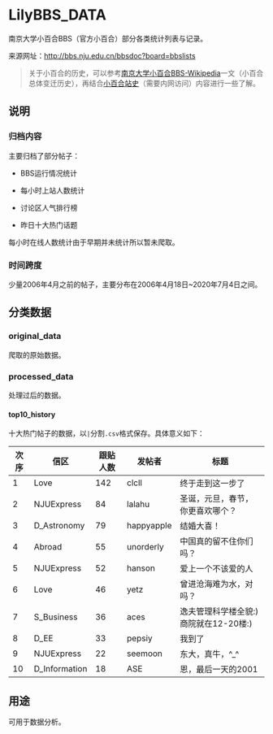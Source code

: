 # LilyBBS_DATA
 南京大学小百合BBS（官方小百合）部分各类统计列表与记录。

 来源网址：http://bbs.nju.edu.cn/bbsdoc?board=bbslists

 > 关于小百合的历史，可以参考[南京大学小百合BBS-Wikipedia](https://zh.wikipedia.org/wiki/%E5%8D%97%E4%BA%AC%E5%A4%A7%E5%AD%A6%E5%B0%8F%E7%99%BE%E5%90%88BBS)一文（小百合总体变迁历史），再结合[小百合站史](http://bbs.nju.edu.cn/bbs0an?path=/er030540162)（需要内网访问）内容进行一些了解。

## 说明

### 归档内容

主要归档了部分帖子：

+ BBS运行情况统计

+ 每小时上站人数统计

+ 讨论区人气排行榜

+ 昨日十大热门话题

每小时在线人数统计由于早期并未统计所以暂未爬取。

### 时间跨度

少量2006年4月之前的帖子，主要分布在2006年4月18日~2020年7月4日之间。

## 分类数据

### original_data

爬取的原始数据。

### processed_data

处理过后的数据。

#### top10_history

十大热门帖子的数据，以`|`分割`.csv`格式保存。具体意义如下：

| 次序 | 信区 | 跟贴人数 | 发帖者 | 标题 |
| ---- | ---- | -------- | ------ | ---- |
|1 | Love | 142 | clcll | 终于走到这一步了|
|2 | NJUExpress | 84 | lalahu | 圣诞，元旦，春节，你更喜欢哪个？|
|3 | D_Astronomy | 79 | happyapple | 结婚大喜！|
|4 | Abroad | 55 | unorderly | 中国真的留不住你们吗？|
|5 | NJUExpress | 52 | hanson | 爱上一个不该爱的人|
|6 | Love | 46 | yetz | 曾进沧海难为水，对吗？|
|7 | S_Business | 36 | aces | 逸夫管理科学楼全貌:)商院就在12-20楼:)|
|8 | D_EE | 33 | pepsiy | 我到了|
|9 | NJUExpress | 22 | seemoon | 东大，真牛，^_^|
|10 | D_Information | 18 | ASE | 恩，最后一天的2001|

## 用途

可用于数据分析。

